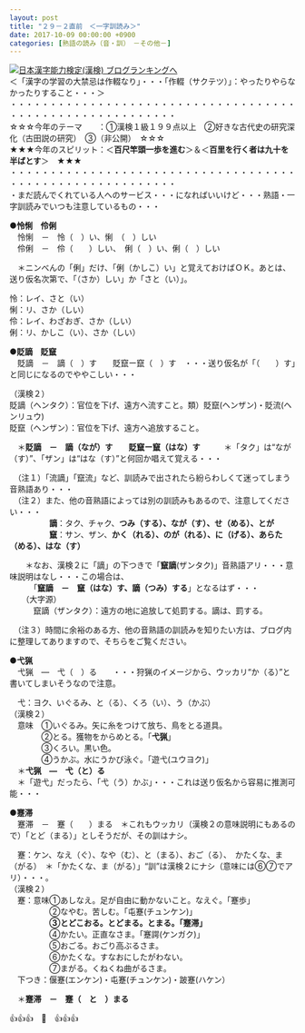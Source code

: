 ```yaml
---
layout: post
title: "２９－２直前　＜一字訓読み＞"
date: 2017-10-09 00:00:00 +0900
categories: [熟語の読み（音・訓）　－その他－]
---
```


[![](/syuusyuu9701/assets/images/２９－２直前-＜一字訓読み＞-br_c_3028_1.gif)](http://blog.with2.net/link.php?1659096:3028 "日本漢字能力検定(漢検) ブログランキングへ")[日本漢字能力検定(漢検) ブログランキングへ](http://blog.with2.net/link.php?1659096:3028)  
＜「漢字の学習の大禁忌は作輟なり」・・・「作輟（サクテツ）」：やったりやらなかったりすること・・・＞  
・・・・・・・・・・・・・・・・・・・・・・・・・・・・・・・・・・・・・・・・・・・・・・・・・・・・・・・・・  
☆☆☆今年のテーマ　　：①漢検１級１９９点以上　②好きな古代史の研究深化（古田説の研究）　③（非公開）　☆☆☆　　  
★★★今年のスピリット：＜**百尺竿頭一歩を進む**＞＆＜**百里を行く者は九十を半ばとす**＞　★★★  
・・・・・・・・・・・・・・・・・・・・・・・・・・・・・・・・・・・・・・・・・・・・・・・・・・・・・・・・・  
・まだ読んでくれている人へのサービス・・・になればいいけど・・・熟語・一字訓読みでいつも注意しているもの・・・  
  
●**怜悧　伶俐**  
　怜悧　－　怜（　）い、悧　（　）しい  
　伶俐　－　伶（　　）しい、　俐（　）い、俐（　）しい  
  
　＊ニンべんの「俐」だけ、「俐（かしこ）い」と覚えておけばＯＫ。あとは、送り仮名次第で、「（さか）しい」か「さと（い）」。  
  
怜：レイ、さと（い）　  
悧：リ、さか（しい）  
伶：レイ、わざおぎ、さか（しい）　  
俐：リ、かしこ（い）、さか（しい）  
  
●**貶謫　貶竄**  
　貶謫　－　謫（　）す　　貶竄ー竄（　）す　・・・送り仮名が「（　　）す」と同じになるのでややこしい・・・  
  
（漢検２）  
貶謫（ヘンタク）：官位を下げ、遠方へ流すこと。類）貶竄(ヘンザン)・貶流(ヘンリュウ)  
貶竄（ヘンザン）：官位を下げ、遠方へ追放すること。  
  
　＊**貶謫　－　謫（なが）す**　　**貶竄ー竄（はな）す**　　　＊「タク」は“なが（す）”、「ザン」は“はな（す）”と何回か唱えて覚える・・・  
  
　（注１）「流謫」「竄流」など、訓読みで出されたら紛らわしくて迷ってしまう音熟語あり・・・  
　（注２）また、他の音熟語によっては別の訓読みもあるので、注意してください・・・  
　　　　　**謫**：タク、チャク、**つみ（する）、なが（す）、せ（める）、とが**  
　　　　　**竄**：サン、ザン、**かく（れる）、のが（れる）、に（げる）、あらた（める）、はな（す）**  
  
　　＊なお、漢検２に「謫」の下つきで「**竄謫**(ザンタク)」音熟語アリ・・・意味説明はなし・・・この場合は、  
　　　「**竄謫　－　竄（はな）す、謫（つみ）する**」となるはず・・・  
　　（大字源）　  
　　　竄謫（ザンタク）：遠方の地に追放して処罰する。謫は、罰する。  
  
　（注３）時間に余裕のある方、他の音熟語の訓読みを知りたい方は、ブログ内に整理してありますので、そちらをご覧ください。  
  
●**弋猟**　  
　弋猟　―　弋（　）る　　・・・狩猟のイメージから、ウッカリ“か（る）”と書いてしまいそうなので注意。  
  
　弋：ヨク、いぐるみ、と（る）、くろ（い）、う（かぶ）  
（漢検２）  
　意味　①いぐるみ。矢に糸をつけて放ち、鳥をとる道具。  
　　　　②とる。獲物をからめとる。「**弋猟**」   
　　　　③くろい。黒い色。   
　　　　④うかぶ。水にうかび泳ぐ。「遊弋(ユウヨク)」  
　＊**弋猟　―　弋（と）る**  
　＊「遊弋」だったら、「弋（う）かぶ」・・・これは送り仮名から容易に推測可能・・・  
  
●**蹇滞**　　  
　蹇滞　－　蹇（　　）まる　＊これもウッカリ（漢検２の意味説明にもあるので）「とど（まる）」としそうだが、その訓はナシ。  
  
　蹇：ケン、なえ（ぐ）、なや（む）、と（まる）、おご（る）、　かたくな、ま（がる）　＊「かたくな、ま（がる）」“訓”は漢検２にナシ（意味には⑥⑦でアリ）・・・。  
（漢検２）  
　蹇：意味①あしなえ。足が自由に動かないこと。なえぐ。「蹇歩」  
　　　　　②なやむ。苦しむ。「屯蹇(チュンケン)」   
　　　　　**③とどこおる。とどまる。とまる。「蹇滞」**   
　　　　　④かたい。正直なさま。「蹇諤(ケンガク)」   
　　　　　⑤おごる。おごり高ぶるさま。   
　　　　　⑥かたくな。すなおにしたがわない。   
　　　　　⑦まがる。くねくね曲がるさま。  
　下つき：偃蹇(エンケン)・屯蹇(チュンケン)・跛蹇(ハケン）  
  
　＊**蹇滞　－　蹇（　と　）まる**  
  
👍👍👍　🐔　👍👍👍  